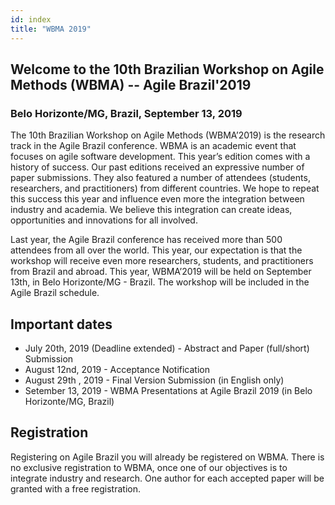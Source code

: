 ```yaml
---
id: index
title: "WBMA 2019"
---
```


## Welcome to the 10th Brazilian Workshop on Agile Methods (WBMA) -- Agile Brazil'2019
### Belo Horizonte/MG, Brazil, September 13, 2019

The 10th Brazilian Workshop on Agile Methods (WBMA’2019) is the research track in the Agile Brazil conference. WBMA is an academic event that focuses on agile software development. This year’s edition comes with a history of success. Our past editions received an expressive number of paper submissions. They also featured a number of attendees (students, researchers, and practitioners) from different countries. We hope to repeat this success this year and influence even more the integration between industry and academia. We believe this integration can create ideas, opportunities and innovations for all involved.


Last year, the Agile Brazil conference has received more than 500 attendees from all over the world. This year, our expectation is that the workshop will receive even more researchers, students, and practitioners from Brazil and abroad. This year, WBMA’2019 will be held on September 13th, in Belo Horizonte/MG - Brazil. The workshop will be included in the Agile Brazil schedule.

## Important dates

- July 20th, 2019 (Deadline extended) - Abstract and Paper (full/short) Submission
- August 12nd, 2019 - Acceptance Notification
- August 29th , 2019 - Final Version Submission (in English only)
- Setember 13, 2019  - WBMA Presentations at Agile Brazil 2019 (in Belo Horizonte/MG, Brazil)


## Registration
Registering on Agile Brazil you will already be registered on WBMA. There is no exclusive registration to WBMA, once one of our objectives is to integrate industry and research. One author for each accepted paper will be granted with a free registration.


